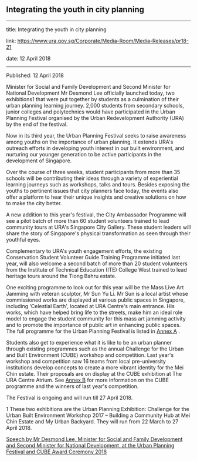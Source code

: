 ## Integrating the youth in city planning

---

title: Integrating the youth in city planning

link: https://www.ura.gov.sg/Corporate/Media-Room/Media-Releases/pr18-21

date: 12 April 2018

---

Published: 12 April 2018

Minister for Social and Family Development and Second Minister for National Development Mr Desmond Lee officially launched today, two exhibitions1 that were put together by students as a culmination of their urban planning learning journey. 2,000 students from secondary schools, junior colleges and polytechnics would have participated in the Urban Planning Festival organised by the Urban Redevelopment Authority (URA) by the end of the festival.

Now in its third year, the Urban Planning Festival seeks to raise awareness among youths on the importance of urban planning. It extends URA's outreach efforts in developing youth interest in our built environment, and nurturing our younger generation to be active participants in the development of Singapore.

Over the course of three weeks, student participants from more than 35 schools will be contributing their ideas through a variety of experiential learning journeys such as workshops, talks and tours. Besides exposing the youths to pertinent issues that city planners face today, the events also offer a platform to hear their unique insights and creative solutions on how to make the city better.

A new addition to this year's festival, the City Ambassador Programme will see a pilot batch of more than 60 student volunteers trained to lead community tours at URA's Singapore City Gallery. These student leaders will share the story of Singapore's physical transformation as seen through their youthful eyes.

Complementary to URA's youth engagement efforts, the existing Conservation Student Volunteer Guide Training Programme initiated last year, will also welcome a second batch of more than 20 student volunteers from the Institute of Technical Education (ITE) College West trained to lead heritage tours around the Tiong Bahru estate.

One exciting programme to look out for this year will be the Mass Live Art Jamming with veteran sculptor, Mr Sun Yu Li. Mr Sun is a local artist whose commissioned works are displayed at various public spaces in Singapore, including ‘Celestial Earth', located at URA Centre's main entrance. His works, which have helped bring life to the streets, make him an ideal role model to engage the student community for this mass art jamming activity and to promote the importance of public art in enhancing public spaces.  The full programme for the Urban Planning Festival is listed in [Annex A](<https://www.ura.gov.sg/-/media/Corporate/Media-Room/2018/Apr/pr18-21a(3).pdf>) .

Students also get to experience what it is like to be an urban planner through existing programmes such as the annual Challenge for the Urban and Built Environment (CUBE) workshop and competition. Last year's workshop and competition saw 16 teams from local pre-university institutions develop concepts to create a more vibrant identity for the Mei Chin estate. Their proposals are on display at the CUBE exhibition at The URA Centre Atrium. See [Annex B](https://www.ura.gov.sg/-/media/Corporate/Media-Room/2018/Apr/pr18-21b.pdf) for more information on the CUBE programme and the winners of last year's competition.

The Festival is ongoing and will run till 27 April 2018.

1 These two exhibitions are the Urban Planning Exhibition: Challenge for the Urban Built Environment Workshop 2017 – Building a Community Hub at Mei Chin Estate and My Urban Backyard. They will run from 22 March to 27 April 2018.

[Speech by Mr Desmond Lee, Minister for Social and Family Development and Second Minister for National Development, at the Urban Planning Festival and CUBE Award Ceremony 2018](https://www.ura.gov.sg/Corporate/Data/Newsroom/speeches/2018/apr/speech18-21)
